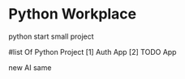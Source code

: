 # Python Workplace 
python  start small project

#list Of Python Project
[1] Auth App
[2] TODO App

new AI
same 


